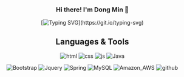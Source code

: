 <div align="center">

### Hi there! I'm Dong Min 👋

[![Typing SVG](https://readme-typing-svg.demolab.com?font=Gaegu&size=30&duration=2000&pause=1000&color=697CF7&center=true&vCenter=true&multiline=true&repeat=false&random=false&width=535&height=200&lines=%EC%95%88%EB%85%95%ED%95%98%EC%84%B8%EC%9A%94!;%EC%A0%80%EC%9D%98+Github%EB%A5%BC+%EB%B0%A9%EB%AC%B8%ED%95%B4+%EC%A3%BC%EC%85%94%EC%84%9C+%EA%B0%90%EC%82%AC%ED%95%A9%EB%8B%88%EB%8B%A4!)](https://git.io/typing-svg)



## Languages & Tools

![html](https://img.shields.io/badge/HTML5-E34F26?style=for-the-badge&logo=html5&logoColor=white)
![css](https://img.shields.io/badge/CSS3-1572B6?style=for-the-badge&logo=css3&logoColor=white)
![js](https://img.shields.io/badge/JavaScript-F7DF1E?style=for-the-badge&logo=JavaScript&logoColor=white)
![Java](https://img.shields.io/badge/Java-ED8B00?style=for-the-badge&logo=openjdk&logoColor=white)


![Bootstrap](https://img.shields.io/badge/Bootstrap-563D7C?style=for-the-badge&logo=bootstrap&logoColor=white)
![Jquery](https://img.shields.io/badge/jQuery-0769AD?style=for-the-badge&logo=jquery&logoColor=white)
![Spring](https://img.shields.io/badge/Spring-6DB33F?style=for-the-badge&logo=spring&logoColor=white)
![MySQL](https://img.shields.io/badge/MySQL-005C84?style=for-the-badge&logo=mysql&logoColor=white)
![Amazon_AWS](https://img.shields.io/badge/Amazon_AWS-FF9900?style=for-the-badge&logo=amazonaws&logoColor=white)
![github](https://img.shields.io/badge/GitHub-100000?style=for-the-badge&logo=github&logoColor=white)

<!--
**jung4260/jung4260** is a ✨ _special_ ✨ repository because its `README.md` (this file) appears on your GitHub profile.

Here are some ideas to get you started:

- 🔭 I’m currently working on ...
- 🌱 I’m currently learning ...
- 👯 I’m looking to collaborate on ...
- 🤔 I’m looking for help with ...
- 💬 Ask me about ...
- 📫 How to reach me: ...
- 😄 Pronouns: ...
- ⚡ Fun fact: ...
-->
  
</div>
